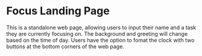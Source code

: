 # Focus Landing Page

This is a standalone web page, allowing users to input their name and a task they are currently focusing on. The background and greeting will change based on the time of day. Users have the option to fomat the clock with two buttons at the bottom corners of the web page.

